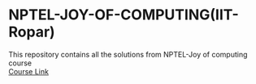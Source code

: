 # NPTEL-JOY-OF-COMPUTING(IIT-Ropar)
This repository contains all the solutions from NPTEL-Joy of computing course<br/>
<a href="https://swayam.gov.in/nd1_noc19_cs41/preview">Course Link</href>

